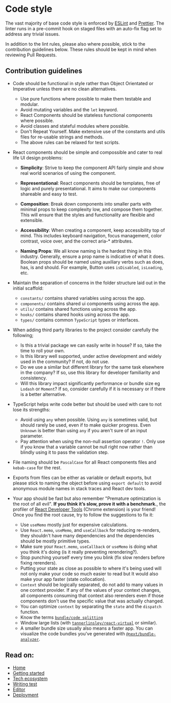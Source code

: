 # Code style

The vast majority of base code style is enforced by
[ESLint](https://eslint.org/) and [Prettier](https://prettier.io/). The linter
runs in a pre-commit hook on staged files with an auto-fix flag set to address
any trivial issues.

In addition to the lint rules, please also where possible, stick to the
contribution guidelines below. These rules should be kept in mind when reviewing
Pull Requests.

## Contribution guidelines

- Code should be functional in style rather than Object Orientated or Imperative
  unless there are no clean alternatives.

  - Use pure functions where possible to make them testable and modular.
  - Avoid mutating variables and the `let` keyword.
  - React Components should be stateless functional components where possible.
  - Avoid classes and stateful modules where possible.
  - Don't Repeat Yourself. Make extensive use of the constants and utils files
    for re-usable strings and methods.
  - The above rules can be relaxed for test scripts.

- React components should be simple and compossible and cater to real life UI
  design problems:

  - **Simplicity**: Strive to keep the component API fairly simple and show real
    world scenarios of using the component.
  - **Representational**: React components should be templates, free of logic
    and purely presentational. It aims to make our components shareable and easy
    to test.

  - **Composition**: Break down components into smaller parts with minimal props
    to keep complexity low, and compose them together. This will ensure that the
    styles and functionality are flexible and extensible.

  - **Accessibility**: When creating a component, keep accessibility top of
    mind. This includes keyboard navigation, focus management, color contrast,
    voice over, and the correct aria-\* attributes.

  - **Naming Props**: We all know naming is the hardest thing in this industry.
    Generally, ensure a prop name is indicative of what it does. Boolean props
    should be named using auxiliary verbs such as does, has, is and should. For
    example, Button uses `isDisabled`, `isLoading`, etc.

- Maintain the separation of concerns in the folder structure laid out in the
  initial scaffold:

  - `constants/` contains shared variables using across the app.
  - `components/` contains shared ui components using across the app.
  - `utils/` contains shared functions using across the app.
  - `hooks/` contains shared hooks using across the app.
  - `types/` contains common `TypeScript` types or interfaces.

- When adding third party libraries to the project consider carefully the
  following;

  - Is this a trivial package we can easily write in house? If so, take the time
    to roll your own.
  - Is this library well supported, under active development and widely used in
    the community? If not, do not use.
  - Do we use a similar but different library for the same task elsewhere in the
    company? If so, use this library for developer familiarity and consistency.
  - Will this library impact significantly performance or bundle size eg
    `Lodash` or `Moment`? If so, consider carefully if it is necessary or if
    there is a better alternative.

- TypeScript helps write code better but should be used with care to not lose
  its strengths:

  - Avoid using `any` when possible. Using `any` is sometimes valid, but should
    rarely be used, even if to make quicker progress. Even `Unknown` is better
    than using `any` if you aren't sure of an input parameter.
  - Pay attention when using the non-null assertion operator `!`. Only use if
    you know that a variable cannot be null right now rather than blindly using
    it to pass the validation step.

- File naming should be `PascalCase` for all React components files and
  `kebab-case` for the rest.

- Exports from files can be either as variable or default exports, but please
  stick to naming the object before using `export default` to avoid anonymous
  module names in stack traces and React dev tools.

- Your app should be fast but also remember "Premature optimization is the root
  of all evil". **If you think it’s slow, prove it with a benchmark.**, the
  profiler of
  [React Developer Tools](https://chrome.google.com/webstore/detail/react-developer-tools/fmkadmapgofadopljbjfkapdkoienihi)
  (Chrome extension) is your friend! Once you find the root cause, try to follow
  the suggestions to fix it:
  - Use `useMemo` mostly just for expensive calculations.
  - Use `React.memo`, `useMemo`, and `useCallback` for reducing re-renders, they
    shouldn't have many dependencies and the dependencies should be mostly
    primitive types.
  - Make sure your `React.memo`, `useCallback` or `useMemo` is doing what you
    think it's doing (is it really preventing rerendering?).
  - Stop punching yourself every time you blink (fix slow renders before fixing
    rerenders).
  - Putting your state as close as possible to where it's being used will not
    only make your code so much easier to read but It would also make your app
    faster (state collocation).
  - `Context` should be logically separated, do not add to many values in one
    context provider. If any of the values of your context changes, all
    components consuming that context also rerenders even if those components
    don't use the specific value that was actually changed.
  - You can optimize `context` by separating the `state` and the `dispatch`
    function.
  - Know the terms
    [`bundle/code splitting`](https://reactjs.org/docs/code-splitting.html)
  - Window large lists (with
    [`tannerlinsley/react-virtual`](https://github.com/tannerlinsley/react-virtual)
    or similar).
  - A smaller bundle size usually also means a faster app. You can visualize the
    code bundles you've generated with
    [`@next/bundle-analyzer`](https://www.npmjs.com/package/@next/bundle-analyzer).

## Read on:

- [Home](../README.md)
- [Getting started](./GETTING_STARTED.md)
- [Tech ecosystem](./TECH_ECOSYSTEM.md)
- [Writing test](./WRITING_TEST.md)
- [Editor](./EDITOR.md)
- [Deployment](./DEPLOYMENT.md)
